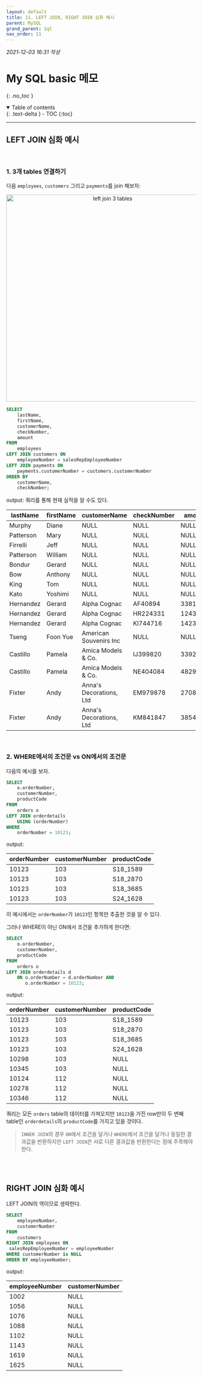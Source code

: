 ```yaml
---
layout: default
title: 11. LEFT JOIN, RIGHT JOIN 심화 예시
parent: MySQL
grand_parent: Sql
nav_order: 11
---
```


_2021-12-03 16:31 작성_

# My SQL basic 메모
{: .no_toc }

<details open markdown="block">
  <summary>
    Table of contents
  </summary>
  {: .text-delta }
- TOC
{:toc}
</details>

---

## LEFT JOIN 심화 예시

<br/>

### 1. 3개 tables 연결하기

다음 `employees`, `customers` 그리고 `payments`를 join 해보자:

<p align="center">
  <img src="https://www.mysqltutorial.org/wp-content/uploads/2019/08/payments-customers-employees.png" width="550" title="left join 3 tables">
</p>

~~~~sql
SELECT
    lastName,
    firstName,
    customerName,
    checkNumber,
    amount
FROM
    employees
LEFT JOIN customers ON
    employeeNumber = salesRepEmployeeNumber
LEFT JOIN payments ON
    payments.customerNumber = customers.customerNumber
ORDER BY
    customerName,
    checkNumber;
~~~~

output: 쿼리를 통해 현재 실적을 알 수도 있다.

| lastName  | firstName | customerName                       | checkNumber | amount    |
|-----------|-----------|------------------------------------|-------------|-----------|
| Murphy    | Diane     | NULL                               | NULL        |      NULL |
| Patterson | Mary      | NULL                               | NULL        |      NULL |
| Firrelli  | Jeff      | NULL                               | NULL        |      NULL |
| Patterson | William   | NULL                               | NULL        |      NULL |
| Bondur    | Gerard    | NULL                               | NULL        |      NULL |
| Bow       | Anthony   | NULL                               | NULL        |      NULL |
| King      | Tom       | NULL                               | NULL        |      NULL |
| Kato      | Yoshimi   | NULL                               | NULL        |      NULL |
| Hernandez | Gerard    | Alpha Cognac                       | AF40894     |  33818.34 |
| Hernandez | Gerard    | Alpha Cognac                       | HR224331    |  12432.32 |
| Hernandez | Gerard    | Alpha Cognac                       | KI744716    |  14232.70 |
| Tseng     | Foon Yue  | American Souvenirs Inc             | NULL        |      NULL |
| Castillo  | Pamela    | Amica Models & Co.                 | IJ399820    |  33924.24 |
| Castillo  | Pamela    | Amica Models & Co.                 | NE404084    |  48298.99 |
| Fixter    | Andy      | Anna's Decorations, Ltd            | EM979878    |  27083.78 |
| Fixter    | Andy      | Anna's Decorations, Ltd            | KM841847    |  38547.19 |

<br/>

### 2. WHERE에서의 조건문 vs ON에서의 조건문

다음의 예시를 보자.

~~~~sql
SELECT 
    o.orderNumber, 
    customerNumber, 
    productCode
FROM
    orders o
LEFT JOIN orderdetails 
    USING (orderNumber)
WHERE
    orderNumber = 10123;
~~~~

output:

| orderNumber | customerNumber | productCode |
|-------------|----------------|-------------|
|       10123 |            103 | S18_1589    |
|       10123 |            103 | S18_2870    |
|       10123 |            103 | S18_3685    |
|       10123 |            103 | S24_1628    |

이 예시에서는 `orderNumber`가 `10123`인 항목만 추출한 것을 알 수 있다.

그러나 WHERE이 아닌 ON에서 조건을 추가하게 한다면:

~~~~sql
SELECT 
    o.orderNumber, 
    customerNumber, 
    productCode
FROM
    orders o
LEFT JOIN orderdetails d 
    ON o.orderNumber = d.orderNumber AND 
       o.orderNumber = 10123;
~~~~

output:

| orderNumber | customerNumber | productCode |
|-------------|----------------|-------------|
|       10123 |            103 | S18_1589    |
|       10123 |            103 | S18_2870    |
|       10123 |            103 | S18_3685    |
|       10123 |            103 | S24_1628    |
|       10298 |            103 | NULL        |
|       10345 |            103 | NULL        |
|       10124 |            112 | NULL        |
|       10278 |            112 | NULL        |
|       10346 |            112 | NULL        |

쿼리는 모든 `orders` table의 데이터를 가져오지만 `10123`을 가진 row만이 두 번째 table인 `orderdetails`의 `productCode`를 가지고 있을 것이다.

> `INNER JOIN`의 경우 `ON`에서 조건을 달거나 `WHERE`에서 조건을 달거나 동일한 결과값을 반환하지만 `LEFT JOIN`은 서로 다른 결과값을 반환한다는 점에 주목해야 한다.

<br/><br/>

## RIGHT JOIN 심화 예시

LEFT JOIN의 역이므로 생략한다.

~~~~sql
SELECT 
    employeeNumber, 
    customerNumber
FROM
    customers
RIGHT JOIN employees ON 
 salesRepEmployeeNumber = employeeNumber
WHERE customerNumber is NULL
ORDER BY employeeNumber;
~~~~

output:

| employeeNumber | customerNumber |
|----------------|----------------|
|           1002 |           NULL |
|           1056 |           NULL |
|           1076 |           NULL |
|           1088 |           NULL |
|           1102 |           NULL |
|           1143 |           NULL |
|           1619 |           NULL |
|           1625 |           NULL |
